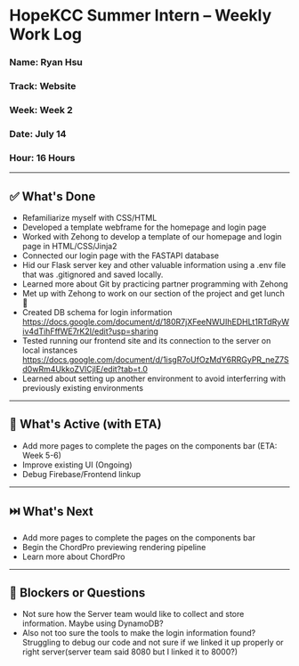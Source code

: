 # HopeKCC Summer Intern – Weekly Work Log

### Name: Ryan Hsu
### Track: Website
### Week: Week 2
### Date: July 14
### Hour: 16 Hours

---

## ✅ What's Done
- Refamiliarize myself with CSS/HTML
- Developed a template webframe for the homepage and login page
- Worked with Zehong to develop a template of our homepage and login page in HTML/CSS/Jinja2
- Connected our login page with the FASTAPI database
- Hid our Flask server key and other valuable information using a .env file that was .gitignored and saved locally.
- Learned more about Git by practicing partner programming with Zehong
- Met up with Zehong to work on our section of the project and get lunch 🥪
- Created DB schema for login information
    https://docs.google.com/document/d/180R7jXFeeNWUIhEDHLt1RTdRyWiv4dTihFffWE7rK2I/edit?usp=sharing 
- Tested running our frontend site and its connection to the server on local instances
    https://docs.google.com/document/d/1isgR7oUfOzMdY6RRGyPR_neZ7Sd0wRm4UkkoZVlCjlE/edit?tab=t.0 
- Learned about setting up another environment to avoid interferring with previously existing environments


---

## 🔄 What's Active (with ETA)
- Add more pages to complete the pages on the components bar (ETA: Week 5-6)
- Improve existing UI (Ongoing)
- Debug Firebase/Frontend linkup

---

## ⏭️ What's Next
- Add more pages to complete the pages on the components bar
- Begin the ChordPro previewing rendering pipeline
- Learn more about ChordPro

---

## 🛑 Blockers or Questions
- Not sure how the Server team would like to collect and store information. Maybe using DynamoDB?
- Also not too sure the tools to make the login information found? Struggling to debug our code and not sure if we linked it up properly or right server(server team said 8080 but I linked it to 8000?)


